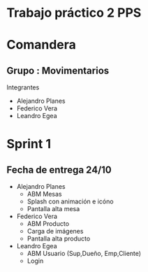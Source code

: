 # Trabajo práctico 2 PPS
# Comandera

## Grupo : Movimentarios

Integrantes
- Alejandro Planes
- Federico Vera
- Leandro Egea

# Sprint 1

## Fecha de entrega 24/10 

- Alejandro Planes
  - ABM Mesas
  - Splash con animación e icóno
  - Pantalla alta mesa
- Federico Vera
  - ABM Producto
  - Carga de imágenes
  - Pantalla alta producto
- Leandro Egea
  - ABM Usuario (Sup,Dueño, Emp,Cliente)
  - Login




